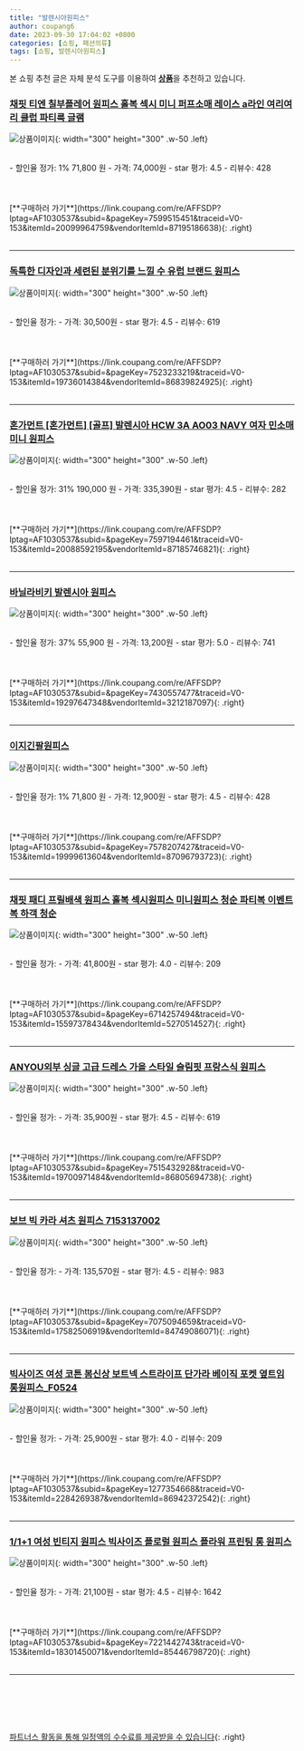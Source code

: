 ```yaml
---
title: "발렌시아원피스"
author: coupang6
date: 2023-09-30 17:04:02 +0800
categories: [쇼핑, 패션의류]
tags: [쇼핑, 발렌시아원피스]
---
```


본 쇼핑 추천 글은 자체 분석 도구를 이용하여 [**상품**](https://link.coupang.com/a/bao1ui)을 추천하고 있습니다.

### [채핏 티엔 칠부플레어 원피스 홀복 섹시 미니 퍼프소매 레이스 a라인 여리여리 클럽 파티룩 글램](https://link.coupang.com/re/AFFSDP?lptag=AF1030537&subid=&pageKey=7599515451&traceid=V0-153&itemId=20099964759&vendorItemId=87195186638)

![상품이미지](https://thumbnail10.coupangcdn.com/thumbnails/remote/230x230ex/image/vendor_inventory/974a/0aa8fcc0d29b7cfefb13aef11d75aaf18bbab497e2295c1230de28748b0a.jpg){: width="300" height="300" .w-50 .left}


<br>
- 할인율 정가: 1%  71,800   원
- 가격: 74,000원
- star 평가: 4.5
- 리뷰수: 428
<br>
<br>
<br>
<br>
[**구매하러 가기**](https://link.coupang.com/re/AFFSDP?lptag=AF1030537&subid=&pageKey=7599515451&traceid=V0-153&itemId=20099964759&vendorItemId=87195186638){: .right}
<br>
<br>

---

### [독특한 디자인과 세련된 분위기를 느낄 수 유럽 브랜드 원피스](https://link.coupang.com/re/AFFSDP?lptag=AF1030537&subid=&pageKey=7523233219&traceid=V0-153&itemId=19736014384&vendorItemId=86839824925)

![상품이미지](https://thumbnail6.coupangcdn.com/thumbnails/remote/230x230ex/image/vendor_inventory/d953/9b613af09c078007429ffec8267a000448fa24e22b530d9a4dcc95ebcf0b.jpg){: width="300" height="300" .w-50 .left}


<br>
- 할인율 정가: 
- 가격: 30,500원
- star 평가: 4.5
- 리뷰수: 619
<br>
<br>
<br>
<br>
[**구매하러 가기**](https://link.coupang.com/re/AFFSDP?lptag=AF1030537&subid=&pageKey=7523233219&traceid=V0-153&itemId=19736014384&vendorItemId=86839824925){: .right}
<br>
<br>

---

### [혼가먼트 [혼가먼트] [골프] 발렌시아 HCW 3A AO03 NAVY 여자 민소매 미니 원피스](https://link.coupang.com/re/AFFSDP?lptag=AF1030537&subid=&pageKey=7597194461&traceid=V0-153&itemId=20088592195&vendorItemId=87185746821)

![상품이미지](https://thumbnail7.coupangcdn.com/thumbnails/remote/230x230ex/image/vendor_inventory/89bc/67decd5a27e116d166221a7168e996a9514356f90013e18be50f0ccc91ef.jpg){: width="300" height="300" .w-50 .left}


<br>
- 할인율 정가: 31%  190,000   원
- 가격: 335,390원
- star 평가: 4.5
- 리뷰수: 282
<br>
<br>
<br>
<br>
[**구매하러 가기**](https://link.coupang.com/re/AFFSDP?lptag=AF1030537&subid=&pageKey=7597194461&traceid=V0-153&itemId=20088592195&vendorItemId=87185746821){: .right}
<br>
<br>

---

### [바닐라비키 발렌시아 원피스](https://link.coupang.com/re/AFFSDP?lptag=AF1030537&subid=&pageKey=7430557477&traceid=V0-153&itemId=19297647348&vendorItemId=3212187097)

![상품이미지](https://thumbnail10.coupangcdn.com/thumbnails/remote/230x230ex/image/vendor_inventory/846e/71264938b153fd543c4cc830a5c6de3f36d6e5343a9a2a50cf18c6db356e.jpg){: width="300" height="300" .w-50 .left}


<br>
- 할인율 정가: 37%  55,900   원
- 가격: 13,200원
- star 평가: 5.0
- 리뷰수: 741
<br>
<br>
<br>
<br>
[**구매하러 가기**](https://link.coupang.com/re/AFFSDP?lptag=AF1030537&subid=&pageKey=7430557477&traceid=V0-153&itemId=19297647348&vendorItemId=3212187097){: .right}
<br>
<br>

---

### [이지긴팔원피스](https://link.coupang.com/re/AFFSDP?lptag=AF1030537&subid=&pageKey=7578207427&traceid=V0-153&itemId=19999613604&vendorItemId=87096793723)

![상품이미지](https://thumbnail9.coupangcdn.com/thumbnails/remote/230x230ex/image/vendor_inventory/71f0/2e107d4b76339b620481d869710fefe9e8bbc1db96499b1abc84df4a1d26.jpg){: width="300" height="300" .w-50 .left}


<br>
- 할인율 정가: 1%  71,800   원
- 가격: 12,900원
- star 평가: 4.5
- 리뷰수: 428
<br>
<br>
<br>
<br>
[**구매하러 가기**](https://link.coupang.com/re/AFFSDP?lptag=AF1030537&subid=&pageKey=7578207427&traceid=V0-153&itemId=19999613604&vendorItemId=87096793723){: .right}
<br>
<br>

---

### [채핏 패디 프릴배색 원피스 홀복 섹시원피스 미니원피스 청순 파티복 이벤트복 하객 청순](https://link.coupang.com/re/AFFSDP?lptag=AF1030537&subid=&pageKey=6714257494&traceid=V0-153&itemId=15597378434&vendorItemId=5270514527)

![상품이미지](https://thumbnail8.coupangcdn.com/thumbnails/remote/230x230ex/image/vendor_inventory/f5bd/13c6ff74130e41b2afe8de5bb5539e1fc7e2d25f19558e488338d43fbef6.jpg){: width="300" height="300" .w-50 .left}


<br>
- 할인율 정가: 
- 가격: 41,800원
- star 평가: 4.0
- 리뷰수: 209
<br>
<br>
<br>
<br>
[**구매하러 가기**](https://link.coupang.com/re/AFFSDP?lptag=AF1030537&subid=&pageKey=6714257494&traceid=V0-153&itemId=15597378434&vendorItemId=5270514527){: .right}
<br>
<br>

---

### [ANYOU외부 싱글 고급 드레스 가을 스타일 슬림핏 프랑스식 원피스](https://link.coupang.com/re/AFFSDP?lptag=AF1030537&subid=&pageKey=7515432928&traceid=V0-153&itemId=19700971484&vendorItemId=86805694738)

![상품이미지](https://thumbnail8.coupangcdn.com/thumbnails/remote/230x230ex/image/vendor_inventory/e024/689ff5797c980cd62740a8ac25eb9a5802c883ca1a994414017fa5f8139f.jpg){: width="300" height="300" .w-50 .left}


<br>
- 할인율 정가: 
- 가격: 35,900원
- star 평가: 4.5
- 리뷰수: 619
<br>
<br>
<br>
<br>
[**구매하러 가기**](https://link.coupang.com/re/AFFSDP?lptag=AF1030537&subid=&pageKey=7515432928&traceid=V0-153&itemId=19700971484&vendorItemId=86805694738){: .right}
<br>
<br>

---

### [보브 빅 카라 셔츠 원피스 7153137002](https://link.coupang.com/re/AFFSDP?lptag=AF1030537&subid=&pageKey=7075094659&traceid=V0-153&itemId=17582506919&vendorItemId=84749086071)

![상품이미지](https://thumbnail8.coupangcdn.com/thumbnails/remote/230x230ex/image/rs_quotation_api/yj1r7v8r/91bafbf5e40f4494a6977afb6cb47c15.jpg){: width="300" height="300" .w-50 .left}


<br>
- 할인율 정가: 
- 가격: 135,570원
- star 평가: 4.5
- 리뷰수: 983
<br>
<br>
<br>
<br>
[**구매하러 가기**](https://link.coupang.com/re/AFFSDP?lptag=AF1030537&subid=&pageKey=7075094659&traceid=V0-153&itemId=17582506919&vendorItemId=84749086071){: .right}
<br>
<br>

---

### [빅사이즈 여성 코튼 봄신상 보트넥 스트라이프 단가라 베이직 포켓 옆트임 롱원피스_F0524](https://link.coupang.com/re/AFFSDP?lptag=AF1030537&subid=&pageKey=1277354668&traceid=V0-153&itemId=2284269387&vendorItemId=86942372542)

![상품이미지](https://thumbnail6.coupangcdn.com/thumbnails/remote/230x230ex/image/vendor_inventory/1686/a2cbe0d6735626d3db4d1836e5b30e210247ca297c53d8f1d56690989243.jpg){: width="300" height="300" .w-50 .left}


<br>
- 할인율 정가: 
- 가격: 25,900원
- star 평가: 4.0
- 리뷰수: 209
<br>
<br>
<br>
<br>
[**구매하러 가기**](https://link.coupang.com/re/AFFSDP?lptag=AF1030537&subid=&pageKey=1277354668&traceid=V0-153&itemId=2284269387&vendorItemId=86942372542){: .right}
<br>
<br>

---

### [1/1+1 여성 빈티지 원피스 빅사이즈 플로럴 원피스 플라워 프린팅 롱 원피스](https://link.coupang.com/re/AFFSDP?lptag=AF1030537&subid=&pageKey=7221442743&traceid=V0-153&itemId=18301450071&vendorItemId=85446798720)

![상품이미지](https://thumbnail6.coupangcdn.com/thumbnails/remote/230x230ex/image/vendor_inventory/f0cc/89ec1b280cf8be677f09317fcf2cba3a0178244043a9efbd75c61bc44910.jpg){: width="300" height="300" .w-50 .left}


<br>
- 할인율 정가: 
- 가격: 21,100원
- star 평가: 4.5
- 리뷰수: 1642
<br>
<br>
<br>
<br>
[**구매하러 가기**](https://link.coupang.com/re/AFFSDP?lptag=AF1030537&subid=&pageKey=7221442743&traceid=V0-153&itemId=18301450071&vendorItemId=85446798720){: .right}
<br>
<br>

---
<br><br><br><br><br> [파트너스 활동을 통해 일정액의 수수료를 제공받을 수 있습니다](https://link.coupang.com/a/bao1ui){: .right}